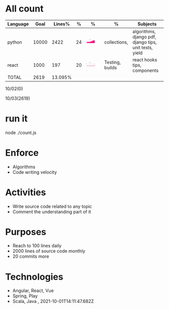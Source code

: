# All count
|Language|Goal|Lines%|%|%|%|Subjects|
|----------|-------|-------|--------|--------|--------|--------|
|python|10000|2422|24|![python](https://raw.githubusercontent.com/kapit4n/l-10000-dev/master/python.png)|collections, |algorithms, django pdf, django tips, unit tests, yield|
|react|1000|197|20|![react](https://raw.githubusercontent.com/kapit4n/l-10000-dev/master/react.png)|Testing, builds|react hooks tips, components|
|TOTAL|2619|13.095%|
10/02(0)

10/03(2619)


  # run it
  node ./count.js
      
# Enforce
  * Algorithms
  * Code writing velocity
  
  # Activities
  * Write source code related to any topic
  * Comment the understanding part of it
      
  # Purposes
  * Reach to 100 lines daily
  * 2000 lines of source code monthly
  * 20 commits more
  
  # Technologies
  * Angular, React, Vue
  * Spring, Play
  * Scala, Java
  , 2021-10-01T14:11:47.682Z
